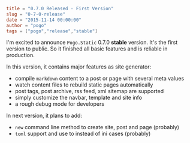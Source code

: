 ```toml
title = "0.7.0 Released - First Version"
slug = "0-7-0-release"
date = "2015-11-14 00:00:00"
author = "pogo"
tags = ["pogo","release","stable"]
```

I'm excited to announce `Pogo.Static` 0.7.0 **stable** version. It's the first version to public. So it finished all basic features and is reliable in production.

<!--more-->

In this version, it contains major features as site generator:

- compile `markdown` content to a post or page with several meta values
- watch content files to rebuild static pages automatically
- post tags, post archive, rss feed, xml sitemap are supported
- simply customize the navbar, template and site info
- a rough debug mode for developers

In next version, it plans to add:

- `new` command line method to create site, post and page (probably)
- `toml` support and use to instead of ini cases (probably)


